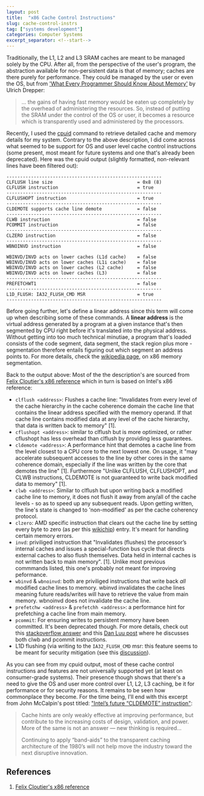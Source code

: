 ```yaml
---
layout: post
title:  "x86 Cache Control Instructions"
slug: cache-control-instrs
tag: ["systems development"]
categories: Computer Systems
excerpt_separator: <!--start-->
---
```


Traditionally, the L1, L2 and L3 SRAM caches are meant to be managed solely by
the CPU. After all, from the perspective of the user's program, the abstraction
available for non-persistent data is that of memory; caches are there purely for
performance. They could be managed by the user or even the OS, but from
['What Every Programmer Should Know About Memory'](https://akkadia.org/drepper/cpumemory.pdf)
by Ulrich Drepper:

> ... the gains of having fast memory would be eaten up completely by the
> overhead of administering the resources. So, instead of putting the SRAM under
> the control of the OS or user, it becomes a resource which is transparently
> used and administered by the processors.

Recently, I used the [cpuid](http://www.etallen.com/cpuid.html) command to
retrieve detailed cache and memory details for my system. Contrary to the above
description, I did come across what seemed to be support for OS and user level
cache control instructions (some present, most meant for future systems and one
that's already been deprecated). Here was the cpuid output (slightly formatted,
non-relevant lines have been filtered out):

```
---------------------------------------------------------
CLFLUSH line size                               = 0x8 (8)
CLFLUSH instruction                             = true
---------------------------------------------------------
CLFLUSHOPT instruction                          = true
---------------------------------------------------------
CLDEMOTE supports cache line demote             = false
---------------------------------------------------------
CLWB instruction                                = false
PCOMMIT instruction                             = false
---------------------------------------------------------
CLZERO instruction                              = false
---------------------------------------------------------
WBNOINVD instruction                            = false

WBINVD/INVD acts on lower caches (L1d cache)    = false
WBINVD/INVD acts on lower caches (L1i cache)    = false
WBINVD/INVD acts on lower caches (L2 cache)     = false
WBINVD/INVD acts on lower caches (L3)           = false
---------------------------------------------------------
PREFETCHWT1                                     = false
---------------------------------------------------------
L1D_FLUSH: IA32_FLUSH_CMD MSR                   = true
---------------------------------------------------------
```

Before going further, let's define a linear address since this term will come up
when describing some of these commands. A **linear address** is the virtual
address generated by a program at a given instance that's then segmented by CPU
right before it's translated into the physical address. Without getting into too
much technical minutiae, a program that's loaded consists of the code segment,
data segment, the stack region plus more - segmentation therefore entails
figuring out which segment an address points to. For more details, check the
[wikipedia page](https://en.wikipedia.org/wiki/X86_memory_segmentation), on x86
memory segmentation.

Back to the output above: Most of the the description's are sourced from
[Felix Cloutier's x86 reference](https://www.felixcloutier.com/x86/) which in
turn is based on Intel's x86 reference:

- `clflush <address>`: Flushes a cache line: "Invalidates from every level of
  the cache hierarchy in the cache coherence domain the cache line that contains
  the linear address specified with the memory operand. If that cache line
  contains modified data at any level of the cache hierarchy, that data is
  written back to memory" [1].
- `cflushopt <address>`: similar to clflush but is more optimized, or rather
  cflushopt has less overhead than clflush by providing less guarantees.
- `cldemote <address>`: A performance hint that demotes a cache line from the
  level closest to a CPU core to the next lowest one. On usage, it "may
  accelerate subsequent accesses to the line by other cores in the same
  coherence domain, especially if the line was written by the core that demotes
  the line" [1]. Furthermore "Unlike CLFLUSH, CLFLUSHOPT, and CLWB instructions,
  CLDEMOTE is not guaranteed to write back modified data to memory" [1].
- `clwb <address>`: Similar to clflush but upon writing back a modified cache
  line to memory, it does not flush it away from any/all of the cache levels -
  so as to speed up any subsequent reads. Upon getting written, the line's state
  is changed to 'non-modified' as per the cache coherency protocol.
- `clzero`: AMD specific instruction that clears out the cache line by setting
  every byte to zero (as per this
  [wikichip](https://en.wikichip.org/wiki/x86/clzero)) entry. It's meant for
  handling certain memory errors.
- `invd`: priviliged instruction that "Invalidates (flushes) the processor’s
  internal caches and issues a special-function bus cycle that directs external
  caches to also flush themselves. Data held in internal caches is not written
  back to main memory". [1]. Unlike most previous commmands listed, this one's
  probably not meant for improving peformance.
- `wbinvd` & `wbnoinvd`: both are priviliged instructions that write back _all_
  modified cache lines to memory. wbinvd invalidates the cache lines meaning
  future reads/writes will have to retrieve the value from main memory. wbnoinvd
  does not invalidate the cache line.
- `prefetchw <address>` & `prefetchh <address>`: a performance hint for
  prefetching a cache line from main memory.
- `pcommit`: For ensuring writes to persistent memory have been committed. It's
  been deprecated though. For more details, check out this
  [stackoverflow answer](https://stackoverflow.com/a/41878148) and this
  [Dan Luu post](https://danluu.com/clwb-pcommit/) where he discusses both clwb
  and pcommit instructions.
- L1D flushing (via writing to the `IA32_FLUSH_CMD` msr: this feature seems to
  be meant for security mitigation (see this
  [discussion](https://www.phoronix.com/news/Paranoid-L1d-Flush-x86-CPU-5.15)).

As you can see from my cpuid output, most of these cache control instructions
and features are not universally supported yet (at least on consumer-grade
systems). Their presence though shows that there's a need to give the OS and
user more control over L1, L2, L3 caching, be it for performance or for security
reasons. It remains to be seen how commonplace they become. For the time being,
I'll end with this excerpt from John McCalpin's post titled:
["Intel’s future “CLDEMOTE” instruction"](https://sites.utexas.edu/jdm4372/2019/02/18/intels-future-cldemote-instruction/):

> Cache hints are only weakly effective at improving performance, but contribute
> to the increasing costs of design, validation, and power. More of the same is
> not an answer — new thinking is required...
>
> Continuing to apply “band-aids” to the transparent caching architecture of the
> 1980’s will not help move the industry toward the next disruptive innovation.

## References

1. [Felix Cloutier's x86 reference](https://www.felixcloutier.com/x86/)
